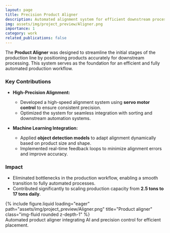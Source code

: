 ```yaml
---
layout: page
title: Precision Product Aligner
description: Automated alignment system for efficient downstream processing.
img: assets/img/project_preview/Aligner.png
importance: 1
category: work
related_publications: false
---
```


The **Product Aligner** was designed to streamline the initial stages of the production line by positioning products accurately for downstream processing. This system serves as the foundation for an efficient and fully automated production workflow.

### Key Contributions

- **High-Precision Alignment:**
  - Developed a high-speed alignment system using **servo motor control** to ensure consistent precision.
  - Optimized the system for seamless integration with sorting and downstream automation systems.

- **Machine Learning Integration:**
  - Applied **object detection models** to adapt alignment dynamically based on product size and shape.
  - Implemented real-time feedback loops to minimize alignment errors and improve accuracy.

### Impact

- Eliminated bottlenecks in the production workflow, enabling a smooth transition to fully automated processes.
- Contributed significantly to scaling production capacity from **2.5 tons to 17 tons daily**.

<div class="row">
    <div class="col-sm mt-3 mt-md-0">
        {% include figure.liquid loading="eager" path="assets/img/project_preview/Aligner.png" title="Product aligner" class="img-fluid rounded z-depth-1" %}
    </div>
</div>
<div class="caption">
    Automated product aligner integrating AI and precision control for efficient placement.
</div>
